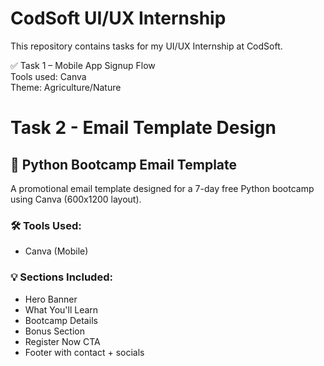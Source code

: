 # CodSoft UI/UX Internship
This repository contains tasks for my UI/UX Internship at CodSoft.

✅ Task 1 – Mobile App Signup Flow  
Tools used: Canva  
Theme: Agriculture/Nature

# Task 2 - Email Template Design

## 📧 Python Bootcamp Email Template

A promotional email template designed for a 7-day free Python bootcamp using Canva (600x1200 layout).

### 🛠 Tools Used:
- Canva (Mobile)

### 💡 Sections Included:
- Hero Banner
- What You'll Learn
- Bootcamp Details
- Bonus Section
- Register Now CTA
- Footer with contact + socials
